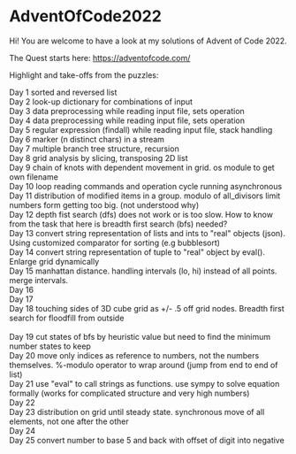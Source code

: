 # AdventOfCode2022

Hi! You are welcome to have a look at my solutions of Advent of Code 2022.

The Quest starts here: https://adventofcode.com/

Highlight and take-offs from the puzzles:

Day  1  sorted and reversed list<br>
Day  2  look-up dictionary for combinations of input<br>
Day  3  data preprocessing while reading input file, sets operation<br>
Day  4  data preprocessing while reading input file, sets operation<br>
Day  5  regular expression (findall) while reading input file, stack handling<br>
Day  6  marker (n distinct chars) in a stream <br>
Day  7  multiple branch tree structure, recursion<br>
Day  8  grid analysis by slicing, transposing 2D list<br>
Day  9  chain of knots with dependent movement in grid. os module to get own filename<br>
Day  10  loop reading commands and operation cycle running asynchronous<br>
Day  11  distribution of modified items in a group. modulo of all_divisors limit numbers form getting too big. (not understood why)<br>
Day  12  depth fist search (dfs) does not work or is too slow. How to know from the task that here is breadth first search (bfs) needed?<br>
Day  13  convert string representation of lists and ints to "real" objects (json). Using customized comparator for sorting (e.g bubblesort)<br>
Day  14  convert string representation of tuple to "real" object by eval(). Enlarge grid dynamically<br>
Day 15 manhattan distance. handling intervals (lo, hi) instead of all points. merge intervals.<br>
Day 16 <br>
Day 17 <br>
Day 18 touching sides of 3D cube grid as +/- .5 off grid nodes. Breadth first search for floodfill from outside<br>
<br>
Day 19 cut states of bfs by heuristic value but need to find the minimum number states to keep<br>
Day 20 move only indices as reference to numbers, not the numbers themselves. %-modulo operator to wrap around (jump from end to end of list)<br>
Day 21 use "eval" to call strings as functions. use sympy to solve equation formally (works for complicated structure and very high numbers)<br>
Day 22 <br>
Day 23 distribution on grid until steady state. synchronous move of all elements, not one after the other<br>
Day 24 <br>
Day 25 convert number to base 5 and back with offset of digit into negative<br>




